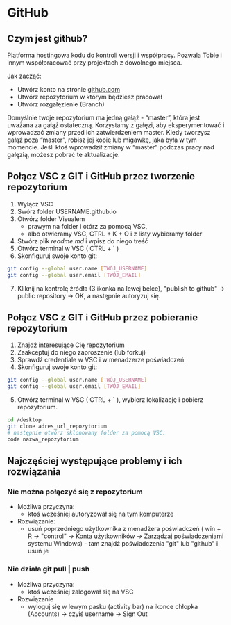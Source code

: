 # GitHub
## Czym jest github?
Platforma hostingowa kodu do kontroli wersji i współpracy. Pozwala Tobie i innym współpracować przy projektach z dowolnego miejsca.

Jak zacząć:
- Utwórz konto na stronie [github.com](https://github.com/signup?ref_cta=Sign+up&ref_loc=header+logged+out&ref_page=%2F&source=header-home)
- Utwórz repozytorium w którym będziesz pracował
- Utwórz rozgałęzienie (Branch)

Domyślnie twoje repozytorium ma jedną gałąź - “master”, która jest uważana za gałąź ostateczną. Korzystamy z gałęzi, aby eksperymentować i wprowadzać zmiany przed ich zatwierdzeniem master.
Kiedy tworzysz gałąź poza “master”, robisz jej kopię lub migawkę, jaka była w tym 
momencie. Jeśli ktoś wprowadził zmiany w “master” podczas pracy nad gałęzią, 
możesz pobrać te aktualizacje.

## Połącz VSC z GIT i GitHub przez tworzenie repozytorium
<!-- 1. Upewnij się, że VSC nie był włączony przed GITem ( profilaktycznie możesz zrestartować VSC) -->
1. Wyłącz VSC
2. Swórz folder USERNAME.github.io
3. Otwórz folder Visualem 
    - prawym na folder i otórz za pomocą VSC, 
    - albo otwieramy VSC, CTRL + K + O i z listy wybieramy folder
4. Stwórz plik *readme.md* i wpisz do niego treść
5. Otwórz terminal w VSC ( CTRL + ` )
6. Skonfiguruj swoje konto git:
```bash
git config --global user.name [TWÓJ_USERNAME]
git config --global user.email [TWÓJ_EMAIL]
```
7. Kliknij na kontrolę źródła (3 ikonka na lewej belce), "publish to github" -> public repository -> OK, a następnie autoryzuj się.

## Połącz VSC z GIT i GitHub przez pobieranie repozytorium
1. Znajdź interesujące Cię repozytorium
2. Zaakceptuj do niego zaproszenie (lub forkuj)
3. Sprawdź credentiale w VSC i w menadżerze poświadczeń
4. Skonfiguruj swoje konto git:
```bash
git config --global user.name [TWÓJ_USERNAME]
git config --global user.email [TWÓJ_EMAIL]
```
5. Otwórz terminal w VSC ( CTRL + ` ), wybierz lokalizację i pobierz repozytorium.
```bash
cd /desktop
git clone adres_url_repozytorium
# następnie otwórz sklonowany folder za pomocą VSC: 
code nazwa_repozytorium
```




## Najczęściej występujące problemy i ich rozwiązania

### Nie można połączyć się z repozytorium 
- Możliwa przyczyna: 
    - ktoś wcześniej autoryzował się na tym komputerze
- Rozwiązanie: 
    - usuń poprzedniego użytkownika z menadżera poświadczeń ( win + R -> "control" -> Konta użytkowników -> Zarządzaj poświadczeniami systemu Windows) - tam znajdź poświadczenia "git" lub "github" i usuń je 

### Nie działa git pull | push 
- Możliwa przyczyna: 
    - ktoś wcześniej zalogował się na VSC
- Rozwiązanie 
    - wyloguj się w lewym pasku (activity bar) na ikonce chłopka (Accounts) -> czyiś username -> Sign Out
